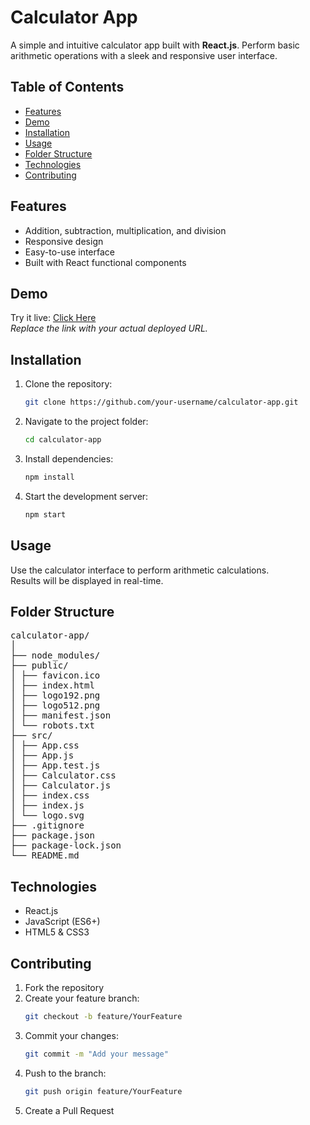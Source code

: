 # Calculator App

A simple and intuitive calculator app built with **React.js**. Perform basic arithmetic operations with a sleek and responsive user interface.

## Table of Contents
- [Features](#features)
- [Demo](#demo)
- [Installation](#installation)
- [Usage](#usage)
- [Folder Structure](#folder-structure)
- [Technologies](#technologies)
- [Contributing](#contributing)

## Features
- Addition, subtraction, multiplication, and division
- Responsive design
- Easy-to-use interface
- Built with React functional components

## Demo
Try it live: [Click Here](https://your-live-demo-link.com)  
*Replace the link with your actual deployed URL.*

## Installation
1. Clone the repository:
    ```bash
    git clone https://github.com/your-username/calculator-app.git
    ```
2. Navigate to the project folder:
    ```bash
    cd calculator-app
    ```
3. Install dependencies:
    ```bash
    npm install
    ```
4. Start the development server:
    ```bash
    npm start
    ```

## Usage
Use the calculator interface to perform arithmetic calculations.  
Results will be displayed in real-time.

## Folder Structure
<pre>
calculator-app/
│
├── node_modules/
├── public/
│ ├── favicon.ico
│ ├── index.html
│ ├── logo192.png
│ ├── logo512.png
│ ├── manifest.json
│ └── robots.txt
├── src/
│ ├── App.css
│ ├── App.js
│ ├── App.test.js
│ ├── Calculator.css
│ ├── Calculator.js
│ ├── index.css
│ ├── index.js
│ └── logo.svg
├── .gitignore
├── package.json
├── package-lock.json
└── README.md
</pre>

## Technologies
- React.js
- JavaScript (ES6+)
- HTML5 & CSS3

## Contributing
1.  Fork the repository
2.  Create your feature branch:
    ```bash
    git checkout -b feature/YourFeature
    ```
3.  Commit your changes:
    ```bash
    git commit -m "Add your message"
    ```
4.  Push to the branch:
    ```bash
    git push origin feature/YourFeature
    ```
5.  Create a Pull Request
